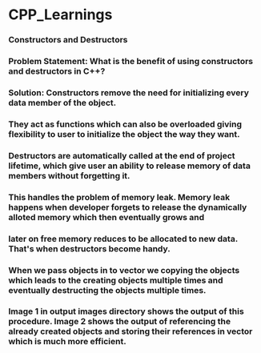 # CPP_Learnings

### Constructors and Destructors

### Problem Statement: What is the benefit of using constructors and destructors in C++?

### Solution: Constructors remove the need for initializing every data member of the object. 
### They act as functions which can also be overloaded giving flexibility to user to initialize the object the way they want.

### Destructors are automatically called at the end of project lifetime, which give user an ability to release memory of data members without forgetting it.
### This handles the problem of memory leak. Memory leak happens when developer forgets to release the dynamically alloted memory which then eventually grows and
### later on free memory reduces to be allocated to new data. That's when destructors become handy.
### When we pass objects in to vector we copying the objects which leads to the creating objects multiple times and eventually destructing the objects multiple times. 
### Image 1 in output images directory shows the output of this procedure. Image 2 shows the output of referencing the already created objects and storing their references in vector which is much more efficient.